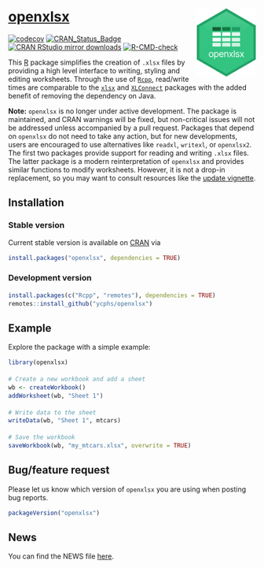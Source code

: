 [openxlsx](https://ycphs.github.io/openxlsx/) <img src="man/figures/logo.png" align="right" height="139" />
========


[![codecov](https://codecov.io/gh/ycphs/openxlsx/branch/master/graph/badge.svg)](https://app.codecov.io/gh/ycphs/openxlsx)
[![CRAN_Status_Badge](https://www.r-pkg.org/badges/version/openxlsx)](https://cran.r-project.org/package=openxlsx)
[![CRAN RStudio mirror downloads](https://cranlogs.r-pkg.org/badges/openxlsx)](https://cran.r-project.org/package=openxlsx)
[![R-CMD-check](https://github.com/ycphs/openxlsx/actions/workflows/R-CMD-check.yaml/badge.svg?branch=master)](https://github.com/ycphs/openxlsx/actions/workflows/R-CMD-check.yaml)

This [R](https://www.R-project.org/) package simplifies the creation of `.xlsx`
files by providing a high level interface to writing, styling and editing
worksheets. Through the use of [`Rcpp`](https://CRAN.R-project.org/package=Rcpp),
read/write times are comparable to the [`xlsx`](https://CRAN.R-project.org/package=xlsx)
and [`XLConnect`](https://CRAN.R-project.org/package=XLConnect) packages with
the added benefit of removing the dependency on Java.

**Note:** `openxlsx` is no longer under active development. The package is
maintained, and CRAN warnings will be fixed, but non-critical issues will not be
addressed unless accompanied by a pull request. Packages that depend on
`openxlsx` do not need to take any action, but for new developments, users are
encouraged to use alternatives like `readxl`, `writexl`, or `openxlsx2`. The
first two packages provide support for reading and writing `.xlsx` files. The
latter package is a modern reinterpretation of `openxlsx` and provides similar
functions to modify worksheets. However, it is not a drop-in replacement, so you
may want to consult resources like the
[update vignette](https://janmarvin.github.io/openxlsx2/articles/Update-from-openxlsx.html).


## Installation

### Stable version

Current stable version is available on [CRAN](https://CRAN.R-project.org/) via

```R
install.packages("openxlsx", dependencies = TRUE)
```

### Development version
```R
install.packages(c("Rcpp", "remotes"), dependencies = TRUE)
remotes::install_github("ycphs/openxlsx")
```

## Example

Explore the package with a simple example:

```R
library(openxlsx)

# Create a new workbook and add a sheet
wb <- createWorkbook()
addWorksheet(wb, "Sheet 1")

# Write data to the sheet
writeData(wb, "Sheet 1", mtcars)

# Save the workbook
saveWorkbook(wb, "my_mtcars.xlsx", overwrite = TRUE)
```

## Bug/feature request
Please let us know which version of `openxlsx` you are using when posting bug reports.
```R
packageVersion("openxlsx")
```

## News
You can find the NEWS file [here](https://raw.githubusercontent.com/ycphs/openxlsx/master/NEWS.md).
